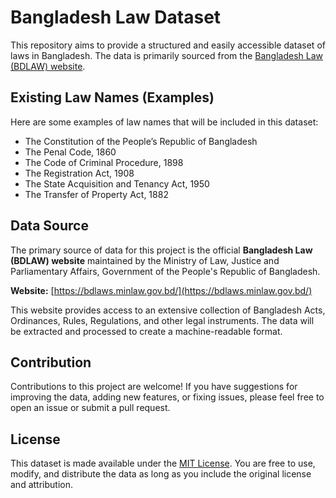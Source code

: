 # Bangladesh Law Dataset

This repository aims to provide a structured and easily accessible dataset of laws in Bangladesh. The data is primarily sourced from the [Bangladesh Law (BDLAW) website](https://bdlaws.minlaw.gov.bd/).

## Existing Law Names (Examples)

Here are some examples of law names that will be included in this dataset:

*   The Constitution of the People‌‌‍’s Republic of Bangladesh
*   The Penal Code, 1860
*   The Code of Criminal Procedure, 1898
*   The Registration Act, 1908
*   The State Acquisition and Tenancy Act, 1950
*   The Transfer of Property Act, 1882

## Data Source

The primary source of data for this project is the official **Bangladesh Law (BDLAW) website** maintained by the Ministry of Law, Justice and Parliamentary Affairs, Government of the People's Republic of Bangladesh.

**Website:** [https://bdlaws.minlaw.gov.bd/](https://bdlaws.minlaw.gov.bd/)

This website provides access to an extensive collection of Bangladesh Acts, Ordinances, Rules, Regulations, and other legal instruments. The data will be extracted and processed to create a machine-readable format.

## Contribution

Contributions to this project are welcome! If you have suggestions for improving the data, adding new features, or fixing issues, please feel free to open an issue or submit a pull request.

## License
This dataset is made available under the [MIT License](LICENSE). You are free to use, modify, and distribute the data as long as you include the original license and attribution.

